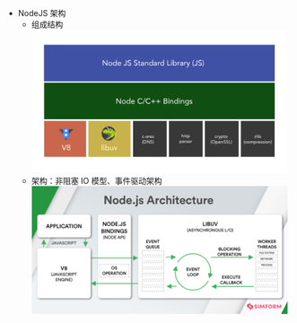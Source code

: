 - NodeJS 架构
  - 组成结构  ![图 3](./images/93e7ee9714431158f6fb8e209627b8bbbdbd8adafc6af389d511ca786f34c1ff.png) 
  - 架构：非阻塞 IO 模型、事件驱动架构 ![图 7](./images/1665080347023.png) 
